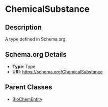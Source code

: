 # ChemicalSubstance

## Description
A type defined in Schema.org.

## Schema.org Details
- **Type**: Type
- **URI**: https://schema.org/ChemicalSubstance

## Parent Classes
- [BioChemEntity](../BioChemEntity.md)



